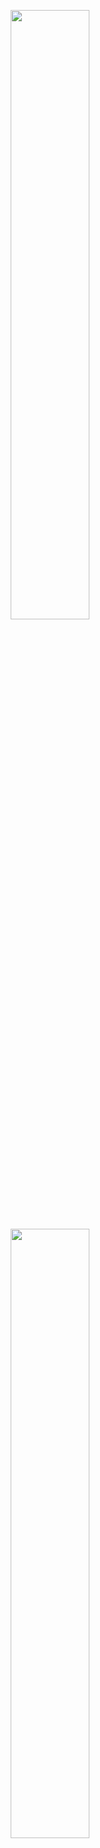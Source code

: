 <p align="center">
    <img src="docs/image/icons/light-icon.svg#gh-light-mode-only" width=50%/ alt="">
    <img src="docs/image/icons/dark-icon.svg#gh-dark-mode-only" width=50%/ alt="">
</p>
<p align="center">
    <img title="docker build version" src="https://img.shields.io/docker/v/estrellaxd/auto_bangumi" alt="">
    <img title="release date" src="https://img.shields.io/github/release-date/estrellaxd/auto_bangumi" alt="">
    <img title="docker pull" src="https://img.shields.io/docker/pulls/estrellaxd/auto_bangumi" alt="">
    <img title="python version" src="https://img.shields.io/badge/python-3.11-blue" alt="">
</p>

<p align="center">
  <a href="https://www.autobangumi.org">官方网站</a> | <a href="https://www.autobangumi.org/deploy/quick-start.html">快速开始</a> | <a href="https://www.autobangumi.org/changelog/3.0.html">更新日志</a> | <a href="https://t.me/autobangumi_update">更新推送</a> | <a href="https://t.me/autobangumi">TG 群组</a>
</p>

# 项目说明

<p align="center">
    <img title="AutoBangumi" src="docs/image/preview/window.png" alt="" width=75%>
</p>

本项目是基于 RSS 的全自动追番整理下载工具。只需要在 [Mikan Project][mikan] 等网站上订阅番剧，就可以全自动追番。
并且整理完成的名称和目录可以直接被 [Plex][plex]、[Jellyfin][plex] 等媒体库软件识别，无需二次刮削。

## 计划功能
1. 增加数据库展示
2. 如果同一集有多个，展示冲突，而不是直接下载
3. 设置某一个番最大大小，从而防止误下载比较大的合集，如果不设置，则会自动计算出来一个值

## AutoBangumi 功能说明

- 简易单次配置就能持续使用
- 无需介入的 `RSS` 解析器，解析番组信息并且自动生成下载规则。
- 番剧文件整理:

    ```
    Bangumi
    ├── bangumi_A_title
    │   ├── Season 1
    │   │   ├── A S01E01.mp4
    │   │   ├── A S01E02.mp4
    │   │   ├── A S01E03.mp4
    │   │   └── A S01E04.mp4
    │   └── Season 2
    │       ├── A S02E01.mp4
    │       ├── A S02E02.mp4
    │       ├── A S02E03.mp4
    │       └── A S02E04.mp4
    ├── bangumi_B_title
    │   └─── Season 1
    ```

- 全自动重命名，重命名后 99% 以上的番剧可以直接被媒体库软件直接刮削

    ```
  [Lilith-Raws] Kakkou no Iinazuke - 07 [Baha][WEB-DL][1080p][AVC AAC][CHT][MP4].mp4 
  >>
   Kakkou no Iinazuke S01E07.mp4
  ```

- 自定义重命名，可以根据上级文件夹对所有子文件重命名。
- 季中追番可以补全当季遗漏的所有剧集
- 高度可自定义的功能选项，可以针对不同媒体库软件微调
- 支持多种 RSS 站点，支持聚合 RSS 的解析。
- 无需维护完全无感使用
- 内置 TDMB 解析器，可以直接生成完整的 TMDB 格式的文件以及番剧信息。

## [Roadmap](https://github.com/users/EstrellaXD/projects/2)


***计划开发的功能：***

- Transmission 的支持。

## Star History

[![Star History Chart](https://api.star-history.com/svg?repos=EstrellaXD/Auto_Bangumi&type=Date)](https://star-history.com/#EstrellaXD/Auto_Bangumi)

## 贡献

欢迎提供 ISSUE 或者 PR, 贡献代码前建议阅读 [CONTRIBUTING.md](CONTRIBUTING.md)。

贡献者名单请见：

<a href="https://github.com/EstrellaXD/Auto_Bangumi/graphs/contributors"><img src="https://contrib.rocks/image?repo=EstrellaXD/Auto_Bangumi"></a>


## Licence

[MIT licence](https://github.com/EstrellaXD/Auto_Bangumi/blob/main/LICENSE)

[mikan]: https://mikanani.me
[plex]: https://plex.tv
[jellyfin]: https://jellyfin.org
